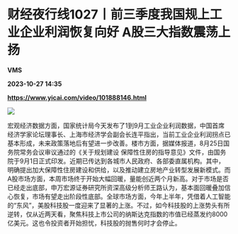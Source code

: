 # 财经夜行线1027丨前三季度我国规上工业企业利润恢复向好 A股三大指数震荡上扬
**VMS**

**2023-10-27 14:35**

**https://www.yicai.com/video/101888146.html**

![](http://imgcdn.yicai.com/vms-new/2023/10/f0a68331-c70a-4adf-882e-da11e5b27a79.jpg) 

宏观经济数据方面，国家统计局今天发布了1到9月工业企业利润数据，中国首席经济学家论坛理事长、上海市经济学会副会长连平指出，当前工业企业利润拐点已基本形成，未来政策落地后有望进一步改善。楼市方面，据媒体报道，8月25日国务院常务会议审议通过的《关于规划建设 保障性住房的指导意见》文件，由国务院于9月1日正式印发。近期已传达到各城市人民政府、各部委直属机构。其中，明确提出加大保障性住房建设和供给，以及推动建立房地产业转型发展新模式。而A股市场方面，本周市场终于开始大幅回暖，量能创近两个月新高。对于市场是否已经走出底部，申万宏源证券研究所资深高级分析师王路认为，基本面回暖叠加信心恢复，市场有望走出阶段性底部。全球市场方面，今年上半年，凭借着人工智能的“东风”，美股科技股一度迎来了显著的上涨。不过，如今科技股的上涨势头有所逆转，仅从近两天看，聚焦科技上市公司的纳斯达克指数的市值已经蒸发约8000亿美元。这也令投资者开始担忧，科技股的抛售何时才会停止。